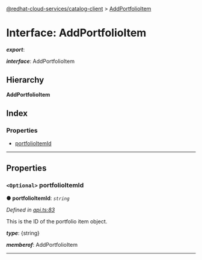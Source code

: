 [@redhat-cloud-services/catalog-client](../README.md) > [AddPortfolioItem](../interfaces/addportfolioitem.md)

# Interface: AddPortfolioItem

*__export__*: 

*__interface__*: AddPortfolioItem

## Hierarchy

**AddPortfolioItem**

## Index

### Properties

* [portfolioItemId](addportfolioitem.md#portfolioitemid)

---

## Properties

<a id="portfolioitemid"></a>

### `<Optional>` portfolioItemId

**● portfolioItemId**: *`string`*

*Defined in [api.ts:83](https://github.com/karelhala/javascript-clients/blob/master/packages/catalog/api.ts#L83)*

This is the ID of the portfolio item object.

*__type__*: {string}

*__memberof__*: AddPortfolioItem

___

